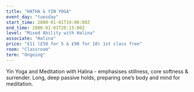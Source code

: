```yaml
---
title: "HATHA & YIN YOGA"
event_day: "tuesday"
start_time: 2000-01-01T19:00:00Z
end_time: 2000-01-01T20:15:00Z
level: "Mixed Ability with Halina"
associate: "Halina"
price: "£11 (£50 for 5 & £90 for 10) 1st class free"
room: "Classroom"
term: "Ongoing"
---
```


Yin Yoga and Meditation with Halina - emphasises stillness, core softness & surrender. Long, deep passive holds, preparing one’s body and mind for meditation.